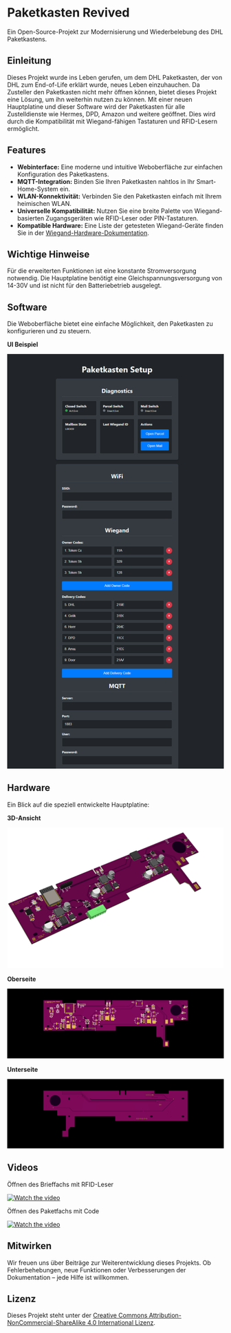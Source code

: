 # Paketkasten Revived

Ein Open-Source-Projekt zur Modernisierung und Wiederbelebung des DHL Paketkastens.

## Einleitung

Dieses Projekt wurde ins Leben gerufen, um dem DHL Paketkasten, der von DHL zum End-of-Life erklärt wurde, neues Leben einzuhauchen. Da Zusteller den Paketkasten nicht mehr öffnen können, bietet dieses Projekt eine Lösung, um ihn weiterhin nutzen zu können. Mit einer neuen Hauptplatine und dieser Software wird der Paketkasten für alle Zustelldienste wie Hermes, DPD, Amazon und weitere geöffnet. Dies wird durch die Kompatibilität mit Wiegand-fähigen Tastaturen und RFID-Lesern ermöglicht.

## Features

*   **Webinterface:** Eine moderne und intuitive Weboberfläche zur einfachen Konfiguration des Paketkastens.
*   **MQTT-Integration:** Binden Sie Ihren Paketkasten nahtlos in Ihr Smart-Home-System ein.
*   **WLAN-Konnektivität:** Verbinden Sie den Paketkasten einfach mit Ihrem heimischen WLAN.
*   **Universelle Kompatibilität:** Nutzen Sie eine breite Palette von Wiegand-basierten Zugangsgeräten wie RFID-Leser oder PIN-Tastaturen.
*   **Kompatible Hardware:** Eine Liste der getesteten Wiegand-Geräte finden Sie in der [Wiegand-Hardware-Dokumentation](wiegand-hardware.md).

## Wichtige Hinweise

Für die erweiterten Funktionen ist eine konstante Stromversorgung notwendig. Die Hauptplatine benötigt eine Gleichspannungsversorgung von 14-30V und ist nicht für den Batteriebetrieb ausgelegt.

## Software

Die Weboberfläche bietet eine einfache Möglichkeit, den Paketkasten zu konfigurieren und zu steuern.

**UI Beispiel**

![UI Beispiel](doc/images/UI_Sample.png)

## Hardware

Ein Blick auf die speziell entwickelte Hauptplatine:

**3D-Ansicht**

![PCB 3D-Ansicht](doc/images/PCB_3D_rev2.png)

**Oberseite**

![PCB Oberseite](doc/images/PCB_TOP_rev2.png)

**Unterseite**

![PCB Unterseite](doc/images/PCB_BOTTOM_rev2.png)

## Videos

Öffnen des Brieffachs mit RFID-Leser

[![Watch the video](https://img.youtube.com/vi/pZjXSTFkWTE/hqdefault.jpg)](https://youtube.com/shorts/pZjXSTFkWTE?feature=share)

Öffnen des Paketfachs mit Code

[![Watch the video](https://img.youtube.com/vi/utgJOUfKkKk/hqdefault.jpg)](https://youtube.com/shorts/utgJOUfKkKk?feature=share)

## Mitwirken

Wir freuen uns über Beiträge zur Weiterentwicklung dieses Projekts. Ob Fehlerbehebungen, neue Funktionen oder Verbesserungen der Dokumentation – jede Hilfe ist willkommen.

## Lizenz

Dieses Projekt steht unter der [Creative Commons Attribution-NonCommercial-ShareAlike 4.0 International Lizenz](https://creativecommons.org/licenses/by-nc-sa/4.0/).
